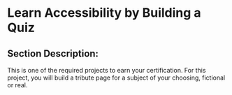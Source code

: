 # Learn Accessibility by Building a Quiz

## Section Description:
This is one of the required projects to earn your certification.
For this project, you will build a tribute page for a subject of your choosing, fictional or real.


